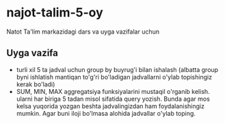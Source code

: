 # najot-talim-5-oy

Natot Ta'lim markazidagi dars va uyga vazifalar uchun

## Uyga vazifa
- turli xil 5 ta jadval uchun group by buyrug'i bilan ishalash (albatta group byni ishlatish mantiqan to'g'ri bo'ladigan jadvallarni o'ylab topishingiz kerak bo'ladi) 
- SUM, MIN, MAX aggregatsiya funksiyalarini mustaqil o'rganib kelish. ularni har biriga 5 tadan misol sifatida query yozish. Bunda agar mos kelsa yuqorida yozgan beshta jadvalingizdan ham foydalanishingiz mumkin. Agar buni iloji bo'lmasa alohida jadvallar o'ylab toping.